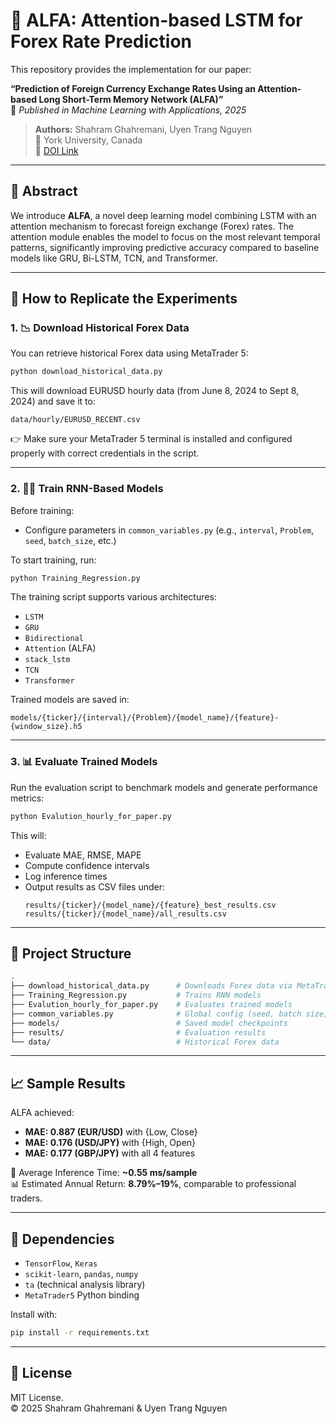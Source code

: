 # 💱 ALFA: Attention-based LSTM for Forex Rate Prediction

This repository provides the implementation for our paper:

**“Prediction of Foreign Currency Exchange Rates Using an Attention-based Long Short-Term Memory Network (ALFA)”**  
📄 _Published in Machine Learning with Applications, 2025_

> **Authors:** Shahram Ghahremani, Uyen Trang Nguyen  
> 📌 York University, Canada  
> 🔗 [DOI Link](https://doi.org/10.1016/j.mlwa.2025.100648)

---

## 📌 Abstract

We introduce **ALFA**, a novel deep learning model combining LSTM with an attention mechanism to forecast foreign exchange (Forex) rates. The attention module enables the model to focus on the most relevant temporal patterns, significantly improving predictive accuracy compared to baseline models like GRU, Bi-LSTM, TCN, and Transformer.

---

## 🧪 How to Replicate the Experiments

### 1. 📉 Download Historical Forex Data

You can retrieve historical Forex data using MetaTrader 5:

```bash
python download_historical_data.py
```

This will download EURUSD hourly data (from June 8, 2024 to Sept 8, 2024) and save it to:
```
data/hourly/EURUSD_RECENT.csv
```

👉 Make sure your MetaTrader 5 terminal is installed and configured properly with correct credentials in the script.

---

### 2. 🏋️‍♂️ Train RNN-Based Models

Before training:
- Configure parameters in `common_variables.py` (e.g., `interval`, `Problem`, `seed`, `batch_size`, etc.)

To start training, run:

```bash
python Training_Regression.py
```

The training script supports various architectures:
- `LSTM`
- `GRU`
- `Bidirectional`
- `Attention` (ALFA)
- `stack_lstm`
- `TCN`
- `Transformer`

Trained models are saved in:
```
models/{ticker}/{interval}/{Problem}/{model_name}/{feature}-{window_size}.h5
```

---

### 3. 📊 Evaluate Trained Models

Run the evaluation script to benchmark models and generate performance metrics:

```bash
python Evalution_hourly_for_paper.py
```

This will:
- Evaluate MAE, RMSE, MAPE
- Compute confidence intervals
- Log inference times
- Output results as CSV files under:
  ```
  results/{ticker}/{model_name}/{feature}_best_results.csv
  results/{ticker}/{model_name}/all_results.csv
  ```

---

## 📁 Project Structure

```bash
.
├── download_historical_data.py      # Downloads Forex data via MetaTrader5
├── Training_Regression.py           # Trains RNN models
├── Evalution_hourly_for_paper.py    # Evaluates trained models
├── common_variables.py              # Global config (seed, batch size, paths)
├── models/                          # Saved model checkpoints
├── results/                         # Evaluation results
└── data/                            # Historical Forex data
```

---

## 📈 Sample Results

ALFA achieved:
- **MAE: 0.887 (EUR/USD)** with {Low, Close}
- **MAE: 0.176 (USD/JPY)** with {High, Open}
- **MAE: 0.177 (GBP/JPY)** with all 4 features

📌 Average Inference Time: **~0.55 ms/sample**  
📊 Estimated Annual Return: **8.79%–19%**, comparable to professional traders.

---

## 🔧 Dependencies

- `TensorFlow`, `Keras`
- `scikit-learn`, `pandas`, `numpy`
- `ta` (technical analysis library)
- `MetaTrader5` Python binding

Install with:

```bash
pip install -r requirements.txt
```

---

## 📜 License

MIT License.  
© 2025 Shahram Ghahremani & Uyen Trang Nguyen
